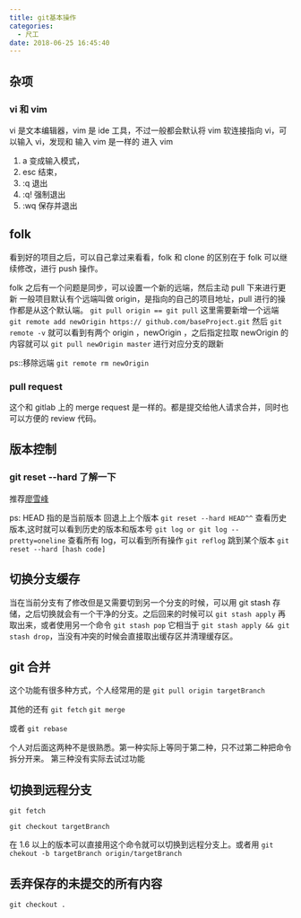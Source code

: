 ```yaml
---
title: git基本操作
categories:
  - 尺工
date: 2018-06-25 16:45:40
---
```


<p></p>
<!-- more -->

## 杂项

### vi 和 vim

vi 是文本编辑器，vim 是 ide 工具，不过一般都会默认将 vim 软连接指向 vi，可以输入 vi，发现和 输入 vim 是一样的
进入 vim

1. a 变成输入模式，
2. esc 结束，
3. :q 退出
4. :q! 强制退出
5. :wq 保存并退出

## folk

看到好的项目之后，可以自己拿过来看看，folk 和 clone 的区别在于 folk 可以继续修改，进行 push 操作。

folk 之后有一个问题是同步，可以设置一个新的远端，然后主动 pull 下来进行更新
一般项目默认有个远端叫做 origin，是指向的自己的项目地址，pull 进行的操作都是从这个默认端。
`git pull origin == git pull`
这里需要新增一个远端
`git remote add newOrigin https:// github.com/baseProject.git`
然后
`git remote -v`
就可以看到有两个 origin ，newOrigin ，之后指定拉取 newOrigin 的内容就可以
`git pull newOrigin master`
进行对应分支的跟新

ps::移除远端
`git remote rm newOrigin`

### pull request

这个和 gitlab 上的 merge request 是一样的。都是提交给他人请求合并，同时也可以方便的 review 代码。

## 版本控制

### git reset --hard 了解一下

推荐[廖雪峰](https://www.liaoxuefeng.com/wiki/0013739516305929606dd18361248578c67b8067c8c017b000/0013744142037508cf42e51debf49668810645e02887691000)

ps: HEAD 指的是当前版本
回退上上个版本
`git reset --hard HEAD^^`
查看历史版本,这时就可以看到历史的版本和版本号
`git log or git log --pretty=oneline`
查看所有 log，可以看到所有操作
`git reflog`
跳到某个版本
`git reset --hard [hash code]`

## 切换分支缓存

当在当前分支有了修改但是又需要切到另一个分支的时候，可以用 git stash 存储，之后切换就会有一个干净的分支。之后回来的时候可以 `git stash apply` 再取出来，或者使用另一个命令 `git stash pop` 它相当于 `git stash apply && git stash drop`，当没有冲突的时候会直接取出缓存区并清理缓存区。

## git 合并

这个功能有很多种方式，个人经常用的是 `git pull origin targetBranch`

其他的还有 `git fetch` `git merge`

或者 `git rebase`

个人对后面这两种不是很熟悉。第一种实际上等同于第二种，只不过第二种把命令拆分开来。
第三种没有实际去试过功能

## 切换到远程分支

`git fetch`

`git checkout targetBranch`

在 1.6 以上的版本可以直接用这个命令就可以切换到远程分支上。或者用 `git chekout -b targetBranch origin/targetBranch`

## 丢弃保存的未提交的所有内容

`git checkout .`
